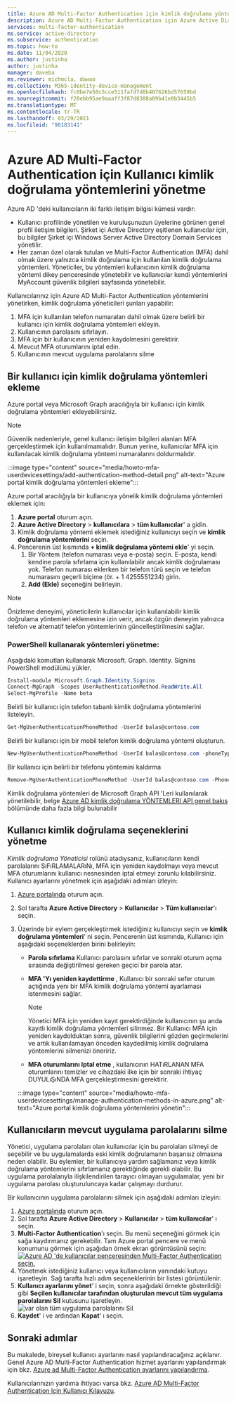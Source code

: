 ```yaml
---
title: Azure AD Multi-Factor Authentication için kimlik doğrulama yöntemlerini yönetme-Azure Active Directory
description: Azure AD Multi-Factor Authentication için Azure Active Directory Kullanıcı ayarlarını nasıl yapılandırabileceğinizi öğrenin
services: multi-factor-authentication
ms.service: active-directory
ms.subservice: authentication
ms.topic: how-to
ms.date: 11/04/2020
ms.author: justinha
author: justinha
manager: daveba
ms.reviewer: michmcla, dawoo
ms.collection: M365-identity-device-management
ms.openlocfilehash: fc0be7e50c5cce511fafd7d8b407626bd57659bd
ms.sourcegitcommit: f28ebb95ae9aaaff3f87d8388a09b41e0b3445b5
ms.translationtype: MT
ms.contentlocale: tr-TR
ms.lasthandoff: 03/29/2021
ms.locfileid: "98183141"
---
```

# <a name="manage-user-authentication-methods-for-azure-ad-multi-factor-authentication"></a>Azure AD Multi-Factor Authentication için Kullanıcı kimlik doğrulama yöntemlerini yönetme

Azure AD 'deki kullanıcıların iki farklı iletişim bilgisi kümesi vardır:  

- Kullanıcı profilinde yönetilen ve kuruluşunuzun üyelerine görünen genel profil iletişim bilgileri. Şirket içi Active Directory eşitlenen kullanıcılar için, bu bilgiler Şirket içi Windows Server Active Directory Domain Services yönetilir.
- Her zaman özel olarak tutulan ve Multi-Factor Authentication (MFA) dahil olmak üzere yalnızca kimlik doğrulama için kullanılan kimlik doğrulama yöntemleri. Yöneticiler, bu yöntemleri kullanıcının kimlik doğrulama yöntemi dikey penceresinde yönetebilir ve kullanıcılar kendi yöntemlerini MyAccount güvenlik bilgileri sayfasında yönetebilir.

Kullanıcılarınız için Azure AD Multi-Factor Authentication yöntemlerini yönetirken, kimlik doğrulama yöneticileri şunları yapabilir: 

1. MFA için kullanılan telefon numaraları dahil olmak üzere belirli bir kullanıcı için kimlik doğrulama yöntemleri ekleyin.
1. Kullanıcının parolasını sıfırlayın.
1. MFA için bir kullanıcının yeniden kaydolmesini gerektirir.
1. Mevcut MFA oturumlarını iptal edin.
1. Kullanıcının mevcut uygulama parolalarını silme  

## <a name="add-authentication-methods-for-a-user"></a>Bir kullanıcı için kimlik doğrulama yöntemleri ekleme 

Azure portal veya Microsoft Graph aracılığıyla bir kullanıcı için kimlik doğrulama yöntemleri ekleyebilirsiniz.  

> [!NOTE]
> Güvenlik nedenleriyle, genel kullanıcı iletişim bilgileri alanları MFA gerçekleştirmek için kullanılmamalıdır. Bunun yerine, kullanıcılar MFA için kullanılacak kimlik doğrulama yöntemi numaralarını doldurmalıdır.  

:::image type="content" source="media/howto-mfa-userdevicesettings/add-authentication-method-detail.png" alt-text="Azure portal kimlik doğrulama yöntemleri ekleme":::

Azure portal aracılığıyla bir kullanıcıya yönelik kimlik doğrulama yöntemleri eklemek için:  

1. **Azure portal** oturum açın. 
1. **Azure Active Directory**  >  **kullanıcılara**  >  **tüm kullanıcılar**' a gidin. 
1. Kimlik doğrulama yöntemi eklemek istediğiniz kullanıcıyı seçin ve **kimlik doğrulama yöntemlerini** seçin.  
1. Pencerenin üst kısmında **+ kimlik doğrulama yöntemi ekle**' yi seçin.
   1. Bir Yöntem (telefon numarası veya e-posta) seçin. E-posta, kendi kendine parola sıfırlama için kullanılabilir ancak kimlik doğrulaması yok. Telefon numarası eklerken bir telefon türü seçin ve telefon numarasını geçerli biçime (ör. + 1 4255551234) girin.
   1. **Add (Ekle)** seçeneğini belirleyin.

> [!NOTE]
> Önizleme deneyimi, yöneticilerin kullanıcılar için kullanılabilir kimlik doğrulama yöntemleri eklemesine izin verir, ancak özgün deneyim yalnızca telefon ve alternatif telefon yöntemlerinin güncelleştirilmesini sağlar.

### <a name="manage-methods-using-powershell"></a>PowerShell kullanarak yöntemleri yönetme:  

Aşağıdaki komutları kullanarak Microsoft. Graph. Identity. Signins PowerShell modülünü yükler. 

```powershell
Install-module Microsoft.Graph.Identity.Signins
Connect-MgGraph -Scopes UserAuthenticationMethod.ReadWrite.All
Select-MgProfile -Name beta
```

Belirli bir kullanıcı için telefon tabanlı kimlik doğrulama yöntemlerini listeleyin.

```powershell
Get-MgUserAuthenticationPhoneMethod -UserId balas@contoso.com
```

Belirli bir kullanıcı için bir mobil telefon kimlik doğrulama yöntemi oluşturun.

```powershell
New-MgUserAuthenticationPhoneMethod -UserId balas@contoso.com -phoneType "mobile" -phoneNumber "+1 7748933135"
```

Bir kullanıcı için belirli bir telefonu yöntemini kaldırma

```powershell
Remove-MgUserAuthenticationPhoneMethod -UserId balas@contoso.com -PhoneAuthenticationMethodId 3179e48a-750b-4051-897c-87b9720928f7
```

Kimlik doğrulama yöntemleri de Microsoft Graph API 'Leri kullanılarak yönetilebilir, belge [Azure AD kimlik doğrulama YÖNTEMLERI API genel bakış](/graph/api/resources/authenticationmethods-overview?view=graph-rest-beta&preserve-view=true) bölümünde daha fazla bilgi bulunabilir

## <a name="manage-user-authentication-options"></a>Kullanıcı kimlik doğrulama seçeneklerini yönetme

*Kimlik doğrulama Yöneticisi* rolünü atadıysanız, kullanıcıların kendi parolalarını SıFıRLAMALARıNı, MFA için yeniden kaydolmayı veya mevcut MFA oturumlarını kullanıcı nesnesinden iptal etmeyi zorunlu kılabilirsiniz. Kullanıcı ayarlarını yönetmek için aşağıdaki adımları izleyin:

1. [Azure portalında](https://portal.azure.com) oturum açın.
1. Sol tarafta **Azure Active Directory** > **Kullanıcılar** > **Tüm kullanıcılar**'ı seçin.
1. Üzerinde bir eylem gerçekleştirmek istediğiniz kullanıcıyı seçin ve **kimlik doğrulama yöntemleri**' ni seçin. Pencerenin üst kısmında, Kullanıcı için aşağıdaki seçeneklerden birini belirleyin:
   - **Parola sıfırlama** Kullanıcı parolasını sıfırlar ve sonraki oturum açma sırasında değiştirilmesi gereken geçici bir parola atar.
   - **MFA 'Yı yeniden kaydettirme** , Kullanıcı bir sonraki sefer oturum açtığında yenı bir MFA kimlik doğrulama yöntemi ayarlaması istenmesini sağlar.
   
      > [!NOTE]
      > Yönetici MFA için yeniden kayıt gerektirdiğinde kullanıcının şu anda kayıtlı kimlik doğrulama yöntemleri silinmez. Bir Kullanıcı MFA için yeniden kaydolduktan sonra, güvenlik bilgilerini gözden geçirmelerini ve artık kullanılamayan önceden kaydedilmiş kimlik doğrulama yöntemlerini silmenizi öneririz.
   
   - **MFA oturumlarını Iptal etme** , kullanıcının HATıRLANAN MFA oturumlarını temizler ve cihazdaki ilke için bir sonraki ihtiyaç DUYULıŞıNDA MFA gerçekleştirmesini gerektirir.
   
    :::image type="content" source="media/howto-mfa-userdevicesettings/manage-authentication-methods-in-azure.png" alt-text="Azure portal kimlik doğrulama yöntemlerini yönetin":::

## <a name="delete-users-existing-app-passwords"></a>Kullanıcıların mevcut uygulama parolalarını silme

Yönetici, uygulama parolaları olan kullanıcılar için bu parolaları silmeyi de seçebilir ve bu uygulamalarda eski kimlik doğrulamanın başarısız olmasına neden olabilir. Bu eylemler, bir kullanıcıya yardım sağlamanız veya kimlik doğrulama yöntemlerini sıfırlamanız gerektiğinde gerekli olabilir. Bu uygulama parolalarıyla ilişkilendirilen tarayıcı olmayan uygulamalar, yeni bir uygulama parolası oluşturuluncaya kadar çalışmayı durdurur. 

Bir kullanıcının uygulama parolalarını silmek için aşağıdaki adımları izleyin:

1. [Azure portalında](https://portal.azure.com) oturum açın.
1. Sol tarafta **Azure Active Directory**  >  **Kullanıcılar**  >  **tüm kullanıcılar**' ı seçin.
1. **Multi-Factor Authentication**'ı seçin. Bu menü seçeneğini görmek için sağa kaydırmanız gerekebilir. Tam Azure portal pencere ve menü konumunu görmek için aşağıdan örnek ekran görüntüsünü seçin: [ ![ Azure AD 'de kullanıcılar penceresinden Multi-Factor Authentication seçin.](media/howto-mfa-userstates/selectmfa-cropped.png)](media/howto-mfa-userstates/selectmfa.png#lightbox)
1. Yönetmek istediğiniz kullanıcı veya kullanıcıların yanındaki kutuyu işaretleyin. Sağ tarafta hızlı adım seçeneklerinin bir listesi görüntülenir.
1. **Kullanıcı ayarlarını yönet**' i seçin, sonra aşağıdaki örnekte gösterildiği gibi **Seçilen kullanıcılar tarafından oluşturulan mevcut tüm uygulama parolalarını Sil** kutusunu işaretleyin. ![ var olan tüm uygulama parolalarını Sil](./media/howto-mfa-userdevicesettings/deleteapppasswords.png)
1. **Kaydet**' i ve ardından **Kapat**' ı seçin.

## <a name="next-steps"></a>Sonraki adımlar

Bu makalede, bireysel kullanıcı ayarlarını nasıl yapılandıracağınız açıklanır. Genel Azure AD Multi-Factor Authentication hizmet ayarlarını yapılandırmak için bkz. [Azure ad Multi-Factor Authentication ayarlarını yapılandırma](howto-mfa-mfasettings.md).

Kullanıcılarınızın yardıma ihtiyacı varsa bkz. [Azure AD Multi-Factor Authentication Için Kullanıcı Kılavuzu](../user-help/multi-factor-authentication-end-user-first-time.md).
